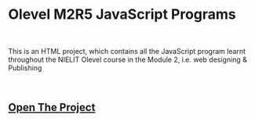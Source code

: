 <h1>Olevel M2R5 JavaScript Programs</h1>
<br>
<p>This is an HTML project, which contains all the JavaScript program learnt throughout the NIELIT Olevel course in the Module 2, i.e. web designing & Publishing</p>
<br>
<h2><a href="https://tirupati27.github.io/Olevel-javascript-project">Open The Project</a></h2>
